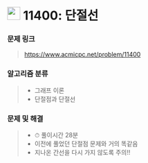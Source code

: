 # <img src="https://d2gd6pc034wcta.cloudfront.net/tier/16.svg" width="30">  11400: 단절선

### 문제 링크

> https://www.acmicpc.net/problem/11400



### 알고리즘 분류

>- 그래프 이론
>- 단절점과 단절선



### 문제 및 해결

>- ⏱ 풀이시간 28분
>- 이전에 풀었던 단절점 문제와 거의 똑같음
>- 지나온 간선을 다시 가지 않도록 주의!!

